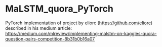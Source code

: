 # MaLSTM_quora_PyTorch
PyTorch implementation of project by eliorc (https://github.com/eliorc) described in his medium article: https://medium.com/mlreview/implementing-malstm-on-kaggles-quora-question-pairs-competition-8b31b0b16a07
